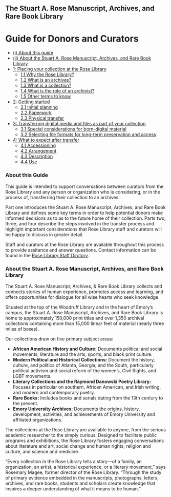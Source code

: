 ## The Stuart A. Rose Manuscript, Archives, and Rare Book Library
# Guide for Donors and Curators

* [(i) About this guide](#about-this-guide)
* [(ii) About the Stuart A. Rose Manuscript, Archives, and Rare Book Library](#about-the-stuart-a-rose-manuscript-and-rare-book-library)
* [1: Placing your collection at the Rose Library](/1%20PLACING%20YOUR%20COLLECTION%20AT%20THE%20ROSE%20LIBRARY)
	* [1.1 Why the Rose Library?](/1%20PLACING%20YOUR%20COLLECTION%20AT%20THE%20ROSE%20LIBRARY#11-why-the-rose-library)
	* [1.2 What is an archives?](/1%20PLACING%20YOUR%20COLLECTION%20AT%20THE%20ROSE%20LIBRARY#12-what-is-an-archives) 
	* [1.3 What is a collection?](/1%20PLACING%20YOUR%20COLLECTION%20AT%20THE%20ROSE%20LIBRARY#13-what-is-a-collection)
	* [1.4 What is the role of an archivist?](/1%20PLACING%20YOUR%20COLLECTION%20AT%20THE%20ROSE%20LIBRARY#14-what-is-the-role-of-an-archivist)
	* [1.5 Other terms to know](/1%20PLACING%20YOUR%20COLLECTION%20AT%20THE%20ROSE%20LIBRARY#15-other-terms-to-know)
* [2: Getting started](/2%20GETTING%20STARTED)
	* [2.1 Initial planning](/2%20GETTING%20STARTED#21-initial-planning)
	* [2.2 Paperwork](/2%20GETTING%20STARTED#22-paperwork)
	* [2.3 Physical transfer](/2%20GETTING%20STARTED#23-physical-transfer)
* [3: Transferring digital media and files as part of your collection](/3%20TRANSFERRING%20DIGITAL%20MEDIA%20AND%20FILES%20AS%20PART%20OF%20YOUR%20COLLECTION)
	* [3.1 Special considerations for born-digital material](/3%20TRANSFERRING%20DIGITAL%20MEDIA%20AND%20FILES%20AS%20PART%20OF%20YOUR%20COLLECTION)
	* [3.2 Selecting file formats for long-term preservation and access](/3%20TRANSFERRING%20DIGITAL%20MEDIA%20AND%20FILES%20AS%20PART%20OF%20YOUR%20COLLECTION/file-format-recommendations.md)
* [4: What to expect after transfer](/4%20WHAT%20TO%20EXPECT%20AFTER%20TRANSFER)
	 * [4.1 Accessioning](/4%20WHAT%20TO%20EXPECT%20AFTER%20TRANSFER#41-accessioning)
	 * [4.2 Arrangement](/4%20WHAT%20TO%20EXPECT%20AFTER%20TRANSFER#42-arrangement)
	 * [4.3 Description](/4%20WHAT%20TO%20EXPECT%20AFTER%20TRANSFER#43-description)
	 * [4.4 Use](/4%20WHAT%20TO%20EXPECT%20AFTER%20TRANSFER#44-use)

### About this Guide

This guide is intended to support conversations between curators from the Rose Library and any person or organization who is considering, or in the process of, transferring their collection to an archives. 

Part one introduces the Stuart A. Rose Manuscript, Archives, and Rare Book Library and defines some key terms in order to help potential donors make informed decisions as to as to the future home of their collection. Parts two, three, and four describe the steps involved in the transfer process and highlight important considerations that Rose Library staff and curators will be happy to discuss in greater detail. 

Staff and curators at the Rose Library are available throughout this process to provide assitance and answer questions. Contact information can be found in the [Rose Library Staff Dirctory](http://rose.library.emory.edu/about/staff-directory/index.html).  

### About the Stuart A. Rose Manuscript, Archives, and Rare Book Library

The Stuart A. Rose Manuscript, Archives, & Rare Book Library collects and connects stories of human experience, promotes access and learning, and offers opportunities for dialogue for all wise hearts who seek knowledge.

Situated at the top of the Woodruff Library and in the heart of Emory’s campus, the Stuart A. Rose Manuscript, Archives, and Rare Book Library is home to approximately 150,000 print titles and over 1,350 archival collections containing more than 15,000 linear feet of material (nearly three miles of boxes).

Our collections draw on five primary subject areas:

* **African American History and Culture:** Documents political and social movements, literature and the arts, sports, and black print culture.
* **Modern Political and Historical Collections:** Document the history, culture, and politics of Atlanta, Georgia, and the South, particularly political activism and social reform of the women’s, Civil Rights, and LGBT movements.
* **Literary Collections and the Raymond Danowski Poetry Library:** Focuses in particular on southern, African American, and Irish writing, and modern and contemporary poetry. 
* **Rare Books:** Includes books and serials dating from the 13th century to the present.
* **Emory University Archives:** Documents the origins, history, development, activities, and achievements of Emory University and affiliated organizations.

The collections at the Rose Library are available to anyone, from the serious academic researcher to the simply curious. Designed to facilitate public programs and exhibitions, the Rose Library fosters engaging conversations about literature and art, social change and human rights, religion and culture, and science and medicine.  

“Every collection in the Rose Library tells a story—of a family, an organization, an artist, a historical experience, or a literary movement,” says Rosemary Magee, former director of the Rose Library. “Through the study of primary evidence embedded in the manuscripts, photographs, letters, archives, and rare books, students and scholars create knowledge that inspires a deeper understanding of what it means to be human.”
